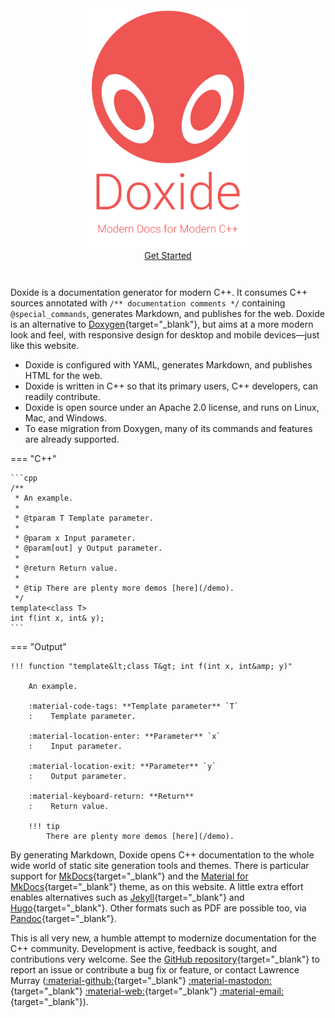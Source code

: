 <style>
  .md-typeset h1,
  .md-content__button {
    display: none;
  }
</style>

<div style="text-align:center;">
<img src="assets/title.svg" width="256" height="384" alt="Doxide: Modern documentation for modern C++">
</div>

<div style="text-align:center;padding-bottom:1em;">
<a href="/installation" class="md-button md-button--primary">Get Started</a></p>
</div>

Doxide is a documentation generator for modern C++. It consumes C++ sources annotated with `/** documentation comments */` containing `@special_commands`, generates Markdown, and publishes for the web. Doxide is an alternative to [Doxygen](https://doxygen.nl/){target="_blank"}, but aims at a more modern look and feel, with responsive design for desktop and mobile devices—just like this website.

* Doxide is configured with YAML, generates Markdown, and publishes HTML for the web.
* Doxide is written in C++ so that its primary users, C++ developers, can readily contribute.
* Doxide is open source under an Apache 2.0 license, and runs on Linux, Mac, and Windows.
* To ease migration from Doxygen, many of its commands and features are already supported.

=== "C++"

    ```cpp
    /**
     * An example.
     * 
     * @tparam T Template parameter.
     * 
     * @param x Input parameter.
     * @param[out] y Output parameter.
     * 
     * @return Return value.
     * 
     * @tip There are plenty more demos [here](/demo).
     */
    template<class T>
    int f(int x, int& y);
    ```

=== "Output"

    !!! function "template&lt;class T&gt; int f(int x, int&amp; y)"
        
        An example.

        :material-code-tags: **Template parameter** `T`
        :    Template parameter.
        
        :material-location-enter: **Parameter** `x`
        :    Input parameter.
        
        :material-location-exit: **Parameter** `y`
        :    Output parameter.
        
        :material-keyboard-return: **Return**
        :    Return value.

        !!! tip
            There are plenty more demos [here](/demo).

By generating Markdown, Doxide opens C++ documentation to the whole wide world of static site generation tools and themes. There is particular support for [MkDocs](https://www.mkdocs.org/){target="_blank"} and the [Material for MkDocs](https://squidfunk.github.io/mkdocs-material/){target="_blank"} theme, as on this website. A little extra effort enables alternatives such as [Jekyll](https://jekyllrb.com/){target="_blank"} and [Hugo](https://gohugo.io/){target="_blank"}. Other formats such as PDF are possible too, via [Pandoc](https://pandoc.org/){target="_blank"}.

This is all very new, a humble attempt to modernize documentation for the C++ community. Development is active, feedback is sought, and contributions very welcome. See the [GitHub repository](https://github.com/lawmurray/doxide){target="_blank"} to report an issue or contribute a bug fix or feature, or contact Lawrence Murray ([:material-github:](https://github.com/lawmurray){target="_blank"} [:material-mastodon:](https://fosstodon.org/@lawmurray){target="_blank"} [:material-web:](https://indii.org){target="_blank"} [:material-email:](mailto:lawrence@indii.org){target="_blank"}).
